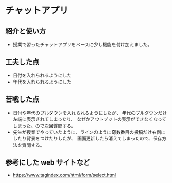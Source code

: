 # チャットアプリ

## 紹介と使い方

  - 授業で習ったチャットアプリをベースに少し機能を付け加えました。

## 工夫した点

  - 日付を入れられるようにした
  - 年代を入れられるようにした

## 苦戦した点

  - 日付や年代のプルダウンを入れられるようにしたが、
  年代のプルダウンだけ左端に表示されてしまったり、
  なぜかアウトプットの表示ができなくなってしまった。ので次回質問する。
  - 先生が授業でやっていたように、ラインのように奇数番目の投稿だけ右側にしたり背景をつけたりしたが、
  画面更新したら消えてしまったので、保存方法を質問する。

## 参考にした web サイトなど

  - https://www.tagindex.com/html/form/select.html